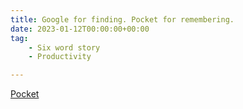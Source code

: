 ```yaml
---
title: Google for finding. Pocket for remembering.
date: 2023-01-12T00:00:00+00:00
tag: 
    - Six word story
    - Productivity

---
```


[Pocket](https://getpocket.com)
